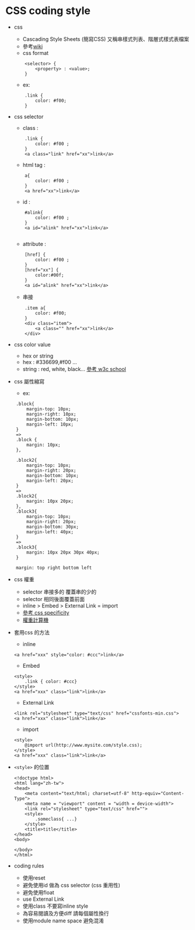 CSS coding style
==========================
* css
	- Cascading Style Sheets (簡寫CSS) 又稱串樣式列表、階層式樣式表檔案
	- 參考<a href="http://zh.wikipedia.org/wiki/%E5%B1%82%E5%8F%A0%E6%A0%B7%E5%BC%8F%E8%A1%A8">wiki</a>
	- css format 
	```
		<selector> {
			<property> : <value>;
		}
	```
	- ex:
	```
		.link {
			color: #f00;
		}
	```
* css selector
	- class : 
	``` 
		.link {  
			color: #f00 ;
		}
		<a class="link" href="xx">link</a>
	```
	- html tag :
	```
		a{
			color: #f00 ;
		}
		<a href="xx">link</a>
	```
	- id :
	```
		#alink{
			color: #f00 ;
		}
		<a id="alink" href="xx">link</a>
		
	```
	- attribute :
	```
		[href] {
			color: #f00 ;
		}
		[href="xx"] {
			color:#00f;
		}
		<a id="alink" href="xx">link</a>
	```
	- 串接
	```
		.item a{ 
			color: #f00;
		}
		<div class="item">
			<a class="" href="xx">link</a>
		</div>
	```
* css color value
	- hex or string
	- hex : #336699,#f00 ...
	- string : red, white, black... <a href="http://www.w3schools.com/cssref/css_colornames.asp">參考 w3c school</a>
	
* css 屬性縮寫
	- ex: 
```
	.block{
		margin-top: 10px;
		margin-right: 10px;
		margin-bottom: 10px;
		margin-left: 10px;
	}
    =>
	.block {
		margin: 10px;
	},
	
	.block2{
		margin-top: 10px;
		margin-right: 20px;
		margin-bottom: 10px;
		margin-left: 20px;
	}
    =>
	.block2{
		margin: 10px 20px;
	},
	.block3{
		margin-top: 10px;
		margin-right: 20px;
		margin-bottom: 30px;
		margin-left: 40px;
	}
    =>
	.block3{
		margin: 10px 20px 30px 40px;
	}
	
	margin: top right bottom left
```
* css 權重
	- selector 串接多的 覆蓋串的少的
	- selector 相同後面覆蓋前面
	- inline > Embed > External Link = import
	- <a href="http://cssspecificity.com/">參考 css specificity</a>
	- <a href="">權重計算機</a>

* 套用css 的方法
    - inline 
    ```
    <a href="xxx" style="color: #ccc">link</a>
    ```
    - Embed
    ```
    <style>
        .link { color: #ccc}
    </style>
    <a href="xxx" class="link">link</a>
    ```
    - External Link
    ```
    <link rel="stylesheet" type="text/css" href="cssfonts-min.css">
    <a href="xxx" class="link">link</a>
    ```
    - import
    ```
    <style> 
        @import url(http://www.mysite.com/style.css); 
    </style>
    <a href="xxx" class="link">link</a>
    ```
*  ```<style>``` 的位置
    ```
    <!doctype html>
    <html lang="zh-tw">
    <head>
	    <meta content="text/html; charset=utf-8" http-equiv="Content-Type">
	    <meta name = "viewport" content = "width = device-width">
	    <link rel="stylesheet" type="text/css" href="">	
        <style>
            .someclass{ ...}
	    </style>
	    <title>title</title>
	</head> 
    <body>
 
    </body>
    </html>
    ```

* coding rules
	- 使用reset
	- 避免使用id 做為 css selector (css 重用性)
	- 避免使用float
	- use External Link 
	- 使用class 不要寫inline style
	- 為容易閱讀及方便diff 請每個屬性換行
	- 使用module name space 避免混淆
     
